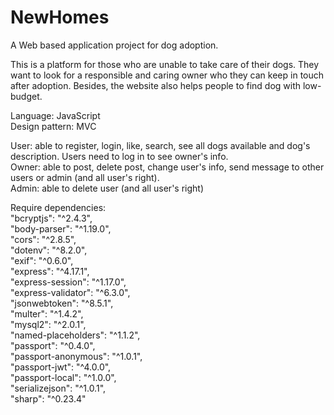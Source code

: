 # NewHomes
A Web based application project for dog adoption.

This is a platform for those who are unable to take care of their dogs. They want to look for a responsible and caring owner who they can keep in touch after adoption. Besides, the website also helps people to find dog with low-budget.

Language: JavaScript </br>
Design pattern: MVC

User: able to register, login, like, search, see all dogs available and dog's description. Users need to log in to see owner's info.</br>
Owner: able to post, delete post, change user's info, send message to other users or admin (and all user's right).</br>
Admin: able to delete user (and all user's right)

Require dependencies:</br>
    "bcryptjs": "^2.4.3",</br>
    "body-parser": "^1.19.0",</br>
    "cors": "^2.8.5",</br>
    "dotenv": "^8.2.0",</br>
    "exif": "^0.6.0",</br>
    "express": "^4.17.1",</br>
    "express-session": "^1.17.0",</br>
    "express-validator": "^6.3.0",</br>
    "jsonwebtoken": "^8.5.1",</br>
    "multer": "^1.4.2",</br>
    "mysql2": "^2.0.1",</br>
    "named-placeholders": "^1.1.2",</br>
    "passport": "^0.4.0",</br>
    "passport-anonymous": "^1.0.1",</br>
    "passport-jwt": "^4.0.0",</br>
    "passport-local": "^1.0.0",</br>
    "serializejson": "^1.0.1",</br>
    "sharp": "^0.23.4"</br>


